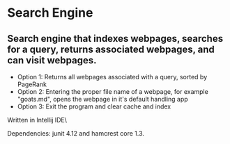 # Search Engine


  
## Search engine that indexes webpages, searches for a query, returns associated webpages, and can visit webpages.

* Option 1: Returns all webpages associated with a query, sorted by PageRank
* Option 2: Entering the proper file name of a webpage, for example "goats.md", opens the webpage in it's default handling app
* Option 3: Exit the program and clear cache and index

Written in Intellij IDE\

Dependencies: junit 4.12 and hamcrest core 1.3. 


